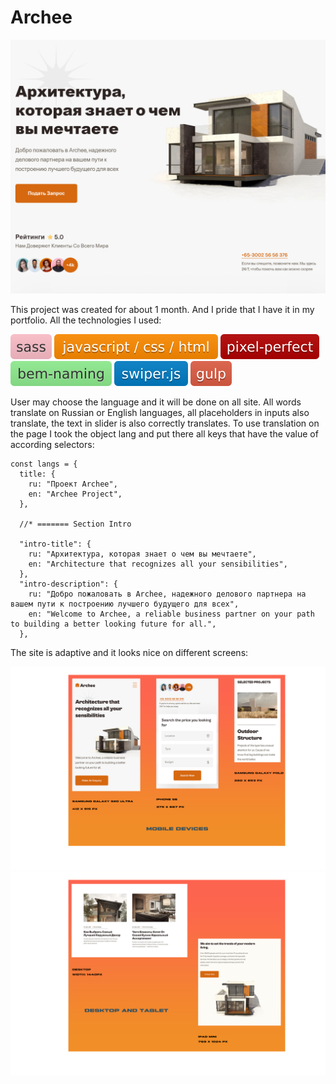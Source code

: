 # Archee

![css/html/javascript](https://github.com/DennyMaverick/Archee/raw/main/img-readme/archee.png)

<p>
  This project was created for about 1 month. And I pride that I have it in my portfolio. All the technologies I used:
</p>

![sass](https://github.com/DennyMaverick/Archee/raw/main/img-readme/bages/1.svg)
![css/html/javascript](https://github.com/DennyMaverick/Archee/raw/main/img-readme/bages/2.svg)
![pixel-perfect](https://github.com/DennyMaverick/Archee/raw/main/img-readme/bages/3.svg)
![bem-naming](https://github.com/DennyMaverick/Archee/raw/main/img-readme/bages/4.svg)
![swiper.js](https://github.com/DennyMaverick/Archee/raw/main/img-readme/bages/5.svg)
![gulp](https://github.com/DennyMaverick/Archee/raw/main/img-readme/bages/6.svg)

<p>
  User may choose the language and it will be done on all site. All words translate on Russian or English languages, all placeholders in inputs also translate, the text in slider is also correctly translates. To use translation on the page I took the object lang and put there all keys that have the value of according selectors: 
</p>  

```
const langs = {
  title: {
    ru: "Проект Archee",
    en: "Archee Project",
  },

  //* ======= Section Intro

  "intro-title": {
    ru: "Архитектура, которая знает о чем вы мечтаете",
    en: "Architecture that recognizes all your sensibilities",
  },
  "intro-description": {
    ru: "Добро пожаловать в Archee, надежного делового партнера на вашем пути к построению лучшего будущего для всех",
    en: "Welcome to Archee, a reliable business partner on your path to building a better looking future for all.",
  },
```

<p>
  The site is adaptive and it looks nice on different screens: 
</p>  

![css/html/javascript](https://github.com/DennyMaverick/Archee/raw/main/img-readme/archee-mobile.png)
![css/html/javascript](https://github.com/DennyMaverick/Archee/raw/main/img-readme/archee-desktop.png)
